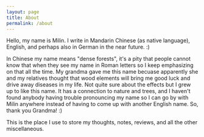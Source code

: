 ```yaml
---
layout: page
title: About
permalink: /about
---
```


Hello, my name is Milin. I write in Mandarin Chinese (as native language), English, and perhaps also in German in the near future. :)

In Chinese my name means "dense forests", it's a pity that people cannot know that when they see my name in Roman letters so I keep emphasizing on that all the time. My grandma gave me this name becuase apparently she and my relatives thought that wood elements will bring me good luck and drive away diseases in my life. Not quite sure about the effects but I grew up to like this name. It has a connection to nature and trees, and I haven't found anybody having trouble pronouncing my name so I can go by with Milin anywhere instead of having to come up with another English name. So, thank you Grandma! :)

This is the place I use to store my thoughts, notes, reviews, and all the other miscellaneous. 